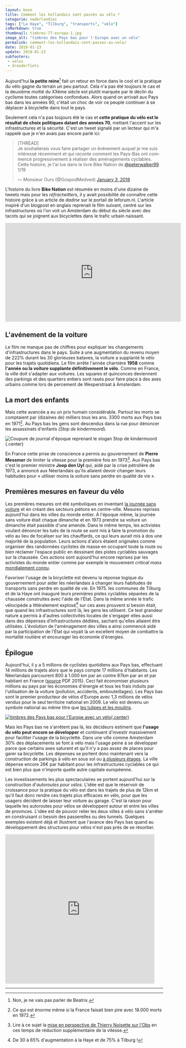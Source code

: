 ```yaml
---
layout: base
title: Comment les hollandais sont passés au vélo ?
categorie: nederlandjes
tags: ["La Haye", "Tilburg", "transports", "vélo"]
isMarkdown: true
thumbnail: timbres-77-europa-1.jpg
image_alt: "timbres des Pays bas pour l'Europe avec un vélo"
permalink: comment-les-hollandais-sont-passes-au-velo/
date: 2018-01-23
update: 2018-01-23
subfooters:
 - velos
 - drooderfiets
---
```


Aujourd'hui **la petite reine**[^1] fait un retour en force dans le cool et la pratique du vélo gagne du terrain un peu partout. Cela n'a pas été toujours le cas et la deuxième moitié du XXème siècle est plutôt marquée par le déclin du cyclisme toutes catégorises confondues. Alors quand on arrivait aux Pays bas dans les années 90, c'était un choc de voir ce peuple continuer à se déplacer à bicyclette dans tout le pays.

Seulement cela n'a pas toujours été le cas et **cette pratique du vélo est le résultat de choix politiques datant des années 70**, mettant l'accent sur les infrastructures et la sécurité. C'est un tweet signalé par un lecteur qui m'a rappelé que je n'en avais pas encore parlé ici:

<!-- HTML -->
<div class="flex flex-col items-center">
<blockquote class="twitter-tweet" data-lang="en"><p lang="fr" dir="ltr">[THREAD]<br>Je souhaiterais vous faire partager un évènement auquel je me suis intéressé récemment et qui raconte comment les Pays-Bas ont commencé progressivement à réaliser des aménagements cyclables.<br>Cette histoire, je l&#39;ai lue dans le livre Bike Nation de <a href="https://twitter.com/peterwalker99?ref_src=twsrc%5Etfw">@peterwalker99</a>.<br>1/19</p>&mdash; Monsieur Ours (@GospodMedved) <a href="https://twitter.com/GospodMedved/status/948559218558324736?ref_src=twsrc%5Etfw">January 3, 2018</a></blockquote>
<script async src="https://platform.twitter.com/widgets.js" charset="utf-8"></script>
</div>
<!-- / HTML -->

L'histoire du livre **Bike Nation** est résumée en moins d'une dizaine de tweets mais pour les *réfractwitters*, il y avait possibilité de connaître cette histoire grâce à un article de *dadine* sur le portail de leforum.nl. L'article inspiré d'un blogpost en anglais reprenait le film suivant, centré sur les infrastructures où l'on voit un Amsterdam du début du siècle avec des tacots qui se joignent aux bicyclettes dans le trafic urbain naissant.

<!--Gone:  (http://leforum.nl/index.php/report-section/39-reportages/315-lhistorique-des-pistes-cyclables-neerlandaises). -->
<!-- HTML -->
<div class="flex flex-col items-center">
<iframe width="560" height="315" src="https://www.youtube.com/embed/XuBdf9jYj7o" frameborder="0" allow="autoplay; encrypted-media" allowfullscreen title="video-voitures"></iframe>
</div>
<!-- / HTML -->
<!--excerpt-->

## L'avénement de la voiture
Le film ne manque pas de chiffres pour expliquer les changements d'infrastructures dans le pays. Suite à une augmentation du revenu moyen de 222% durant les 30 glorieuses bataves, la voiture a supplanté le vélo pour les trajets quotidiens. Le film arrête l'année charnière **1958** comme **l'année ou la voiture supplante définitivement le vélo**. Comme en France, la ville doit s'adapter aux voitures. Les squares et quinconces deviennent des parkings et des quartiers entiers sont rasés pour faire place à des axes urbains comme lors de percement de Wesperstraat à Amsterdam.

## La mort des enfants
Mais cette avancée a eu un prix humain considérable. Partout les morts se comptaient par (dizaines de) milliers tous les ans. 3300 morts aux Pays bas en 1971[^2]. Au Pays bas les gens sont descendus dans la rue pour dénoncer les assassinats d'enfants (*Stop de kindermoord*).

![Coupure de journal d'époque reprenant le slogan Stop de kindermoord](stop-kindermoord-pijp.jpg){.center}

En France cette prise de conscience a permis au gouvernement de **Pierre Messmer** de limiter la vitesse pour la première fois en 1973[^3]. Aux Pays bas c'est le premier ministre **Joop den Uyl** qui, aidé par la crise pétrolière de 1973, a annoncé aux Néerlandais qu'ils allaient devoir changer leurs habitudes pour « utiliser moins la voiture sans perdre en qualité de vie ».

## Premières mesures en faveur du vélo
Les premières mesures ont été symboliques en inventant [la journée sans voiture](/pas-de-voiture-des-gros-velos) et en créant des secteurs piétons en centre-ville. Mesures reprises aujourd'hui dans les villes du monde entier. À l'époque même, la journée sans voiture était chaque dimanche et en 1973 prendre sa voiture un dimanche était passible d'une amende. Dans le même temps, les activistes voulant dénoncer les tués de la route se sont mis à faire la promotion du vélo au lieu de focaliser sur les chauffards, ce qui leurs aurait mis à dos une majorité de la population. Leurs actions d'alors étaient originales comme organiser des randonnées cyclistes de masse en occupant toute la route ou bien réclamer l'espace public en dessinant des pistes cyclables sauvages sur la chaussée. Ces actions sont aujourd'hui encore reprises par les activistes du monde entier comme par exemple le mouvement *critical mass* [mondialement connu](https://fr.wikipedia.org/wiki/Masse_critique_(mouvement_social)).

Favoriser l'usage de la bicyclette est devenu la réponse logique du gouvernement pour aider les néerlandais à changer leurs habitudes de transports sans perdre en qualité de vie. En 1975. les communes de Tilburg et de la Haye ont inauguré leurs premières pistes cyclables séparées de la chaussée construites avec l'aide de l'État. Dans la même année le trafic vélocipède a littéralement explosé[^4] sur ces axes prouvent si besoin était, que quand les infrastructures sont là, les gens les utilisent. Ce test grandeur nature a permis à d'autres collectivités locales de s'engager elles aussi dans des dépenses d’infrastructures dédiées, sachant qu'elles allaient être utilisées. L'évolution de l'aménagement des villes a ainsi commencé aidé par la participation de l'État qui voyait là un excellent moyen de combattre la mortalité routière et encourager les économie d'énergies.

## Épilogue
Aujourd'hui, il y a 5 millions de cyclistes quotidiens aux Pays bas, effectuant 14 millions de trajets alors que le pays compte 17 millions d'habitants. Les Néerlandais parcourent 800 à 1.000 km par an contre 87km par an et par habitant en France ([source](http://poussepoussepace.fr/wp-content/uploads/2015/05/Economie_du_velo_F.pdf) PDF 2015). Ceci fait économiser plusieurs millions au pays par les économies d'énergie et tous les frais induits par l'utilisation de la voiture (pollution, accidents, embouteillages). Les Pays bas sont le premier producteur de vélos d'Europe avec 1,3 millions de vélos vendus pour le seul territoire national en 2009. Le vélo est devenu un symbole national au même titre que [les tulipes et les moulins](/pays-des-velos-moulins-tulipes).

[![timbres des Pays bas pour l'Europe avec un vélo](timbres-77-europa-1.jpg){.center}](/timbres-nouvelle-numerotation)

Mais les Pays bas ne s'arrêtent pas là, les décideurs estiment que **l'usage du vélo peut encore se développer** et continuent d'investir massivement pour faciliter l'usage de la bicyclette. Dans une ville comme Amsterdam 30% des déplacements se font à vélo mais l'usage peine à se développer parce que certains axes saturent et qu'il n'y a pas assez de places pour garer sa bicyclette. Les dépenses se portent donc maintenant vers la construction de parkings à vélo en sous sol ou [à plusieurs étages](/une-heure-sans-velo). La ville dépense encore 26€ par habitant pour les infrastructures cyclables ce qui est bien plus que n'importe quelle autre capitale européenne.

Les investissements les plus spectaculaires se portent aujourd'hui sur la construction d'*autoroutes pour vélos*. L'idée est que le réservoir de croissance pour la pratique du vélo est dans les trajets de plus de 12km et qu'il faut donc rendre ces trajets plus efficaces en vélo, pour que les usagers décident de laisser leur voiture au garage. C'est la raison pour laquelle les autoroutes pour vélos se développent autour et entre les villes de provinces. L'idée est de pouvoir relier les deux villes à vélo sans s'arrêter en construisant ci besoin des passerelles ou des tunnels. Quelques exemples existent déjà et illustrent que l'avance des Pays bas quand au développement des structures pour vélos n'est pas près de se résorber.

<!-- HTML -->
<div class="flex flex-col items-center">
<iframe src="https://www.facebook.com/plugins/video.php?href=https%3A%2F%2Fwww.facebook.com%2Fweffrancais%2Fvideos%2F1577103105676161%2F&show_text=0&width=476" width="476" height="476" style="border:none;overflow:hidden" scrolling="no" frameborder="0" allowTransparency="true" allowFullScreen="true"></iframe>
</div>
<!-- / HTML -->

---
[^1]: Non, je ne vais pas parler de Beatrix.
[^2]: Ce qui est énorme même si la France faisait bien pire avec 18.000 morts en 1972.
[^3]: Lire à ce sujet la [mise en perspective de Thierry Noisette sur l'Obs](https://www.nouvelobs.com/societe/20180111.OBS0484/une-mesure-imbecile-quand-la-france-a-commence-a-limiter-la-vitesse.html) en ces temps de réduction supplémentaire de la vitesse.
[^4]: De 30 à 65% d'augmentation à la Haye et de 75% à Tilburg !

<!-- post notes:
http://www.aviewfromthecyclepath.com/2011/10/how-dutch-got-their-cycling.html 
http://www.bbc.com/news/magazine-23587916 
https://nl.ambafrance.org/Presse-neerlandaise-du-mardi-26,11671
--->
